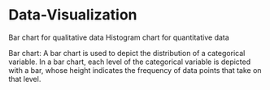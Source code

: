 # Data-Visualization

Bar chart for qualitative data
Histogram chart for quantitative data

Bar chart:
A bar chart is used to depict the distribution of a categorical variable. In a bar chart, each level of the categorical variable 
is depicted with a bar, whose height indicates the frequency of data points that take on that level. 


